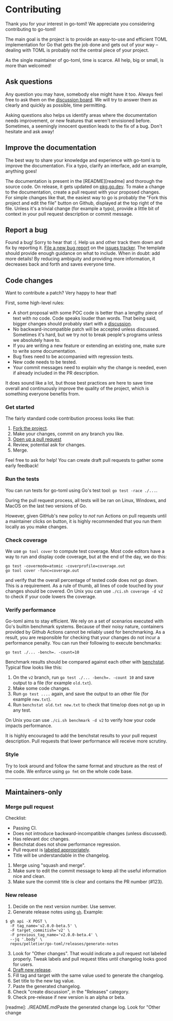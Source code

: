 # Contributing

Thank you for your interest in go-toml! We appreciate you considering
contributing to go-toml!

The main goal is the project is to provide an easy-to-use and efficient TOML
implementation for Go that gets the job done and gets out of your way – dealing
with TOML is probably not the central piece of your project.

As the single maintainer of go-toml, time is scarce. All help, big or small, is
more than welcomed!

## Ask questions

Any question you may have, somebody else might have it too. Always feel free to
ask them on the [discussion board][discussions]. We will try to answer them as
clearly and quickly as possible, time permitting.

Asking questions also helps us identify areas where the documentation needs
improvement, or new features that weren't envisioned before. Sometimes, a
seemingly innocent question leads to the fix of a bug. Don't hesitate and ask
away!

[discussions]: https://github.com/pelletier/go-toml/discussions

## Improve the documentation

The best way to share your knowledge and experience with go-toml is to improve
the documentation. Fix a typo, clarify an interface, add an example, anything
goes!

The documentation is present in the [README][readme] and thorough the source
code. On release, it gets updated on [pkg.go.dev][pkg.go.dev]. To make a change
to the documentation, create a pull request with your proposed changes. For
simple changes like that, the easiest way to go is probably the "Fork this
project and edit the file" button on Github, displayed at the top right of the
file. Unless it's a trivial change (for example a typo), provide a little bit of
context in your pull request description or commit message.

## Report a bug

Found a bug! Sorry to hear that :(. Help us and other track them down and fix by
reporting it. [File a new bug report][bug-report] on the [issues
tracker][issues-tracker]. The template should provide enough guidance on what to
include. When in doubt: add more details! By reducing ambiguity and providing
more information, it decreases back and forth and saves everyone time.

## Code changes

Want to contribute a patch? Very happy to hear that!

First, some high-level rules:

- A short proposal with some POC code is better than a lengthy piece of text
  with no code. Code speaks louder than words. That being said, bigger changes
  should probably start with a [discussion][discussions].
- No backward-incompatible patch will be accepted unless discussed. Sometimes
  it's hard, but we try not to break people's programs unless we absolutely have
  to.
- If you are writing a new feature or extending an existing one, make sure to
  write some documentation.
- Bug fixes need to be accompanied with regression tests.
- New code needs to be tested.
- Your commit messages need to explain why the change is needed, even if already
  included in the PR description.

It does sound like a lot, but those best practices are here to save time overall
and continuously improve the quality of the project, which is something everyone
benefits from.

### Get started

The fairly standard code contribution process looks like that:

1. [Fork the project][fork].
2. Make your changes, commit on any branch you like.
3. [Open up a pull request][pull-request]
4. Review, potential ask for changes.
5. Merge.

Feel free to ask for help! You can create draft pull requests to gather
some early feedback!

### Run the tests

You can run tests for go-toml using Go's test tool: `go test -race ./...`.

During the pull request process, all tests will be ran on Linux, Windows, and
MacOS on the last two versions of Go.

However, given GitHub's new policy to _not_ run Actions on pull requests until a
maintainer clicks on button, it is highly recommended that you run them locally
as you make changes.

### Check coverage

We use `go tool cover` to compute test coverage. Most code editors have a way to
run and display code coverage, but at the end of the day, we do this:

```
go test -covermode=atomic -coverprofile=coverage.out
go tool cover -func=coverage.out
```

and verify that the overall percentage of tested code does not go down. This is
a requirement. As a rule of thumb, all lines of code touched by your changes
should be covered. On Unix you can use `./ci.sh coverage -d v2` to check if your
code lowers the coverage.

### Verify performance

Go-toml aims to stay efficient. We rely on a set of scenarios executed with Go's
builtin benchmark systems. Because of their noisy nature, containers provided by
Github Actions cannot be reliably used for benchmarking. As a result, you are
responsible for checking that your changes do not incur a performance penalty.
You can run their following to execute benchmarks:

```
go test ./... -bench=. -count=10
```

Benchmark results should be compared against each other with
[benchstat][benchstat]. Typical flow looks like this:

1. On the `v2` branch, run `go test ./... -bench=. -count 10` and save output to
   a file (for example `old.txt`).
2. Make some code changes.
3. Run `go test ....` again, and save the output to an other file (for example
   `new.txt`).
4. Run `benchstat old.txt new.txt` to check that time/op does not go up in any
   test.

On Unix you can use `./ci.sh benchmark -d v2` to verify how your code impacts
performance.

It is highly encouraged to add the benchstat results to your pull request
description. Pull requests that lower performance will receive more scrutiny.

[benchstat]: https://pkg.go.dev/golang.org/x/perf/cmd/benchstat

### Style

Try to look around and follow the same format and structure as the rest of the
code. We enforce using `go fmt` on the whole code base.

---

## Maintainers-only

### Merge pull request

Checklist:

- Passing CI.
- Does not introduce backward-incompatible changes (unless discussed).
- Has relevant doc changes.
- Benchstat does not show performance regression.
- Pull request is [labeled appropriately][pr-labels].
- Title will be understandable in the changelog.

1. Merge using "squash and merge".
2. Make sure to edit the commit message to keep all the useful information
   nice and clean.
3. Make sure the commit title is clear and contains the PR number (#123).

### New release

1. Decide on the next version number. Use semver.
2. Generate release notes using [`gh`][gh]. Example:
```
$ gh api -X POST \
  -F tag_name='v2.0.0-beta.5' \
  -F target_commitish='v2' \
  -F previous_tag_name='v2.0.0-beta.4' \
  --jq '.body' \
  repos/pelletier/go-toml/releases/generate-notes
```
3. Look for "Other changes". That would indicate a pull request not labeled
   properly. Tweak labels and pull request titles until changelog looks good for
   users.
4. [Draft new release][new-release].
5. Fill tag and target with the same value used to generate the changelog.
6. Set title to the new tag value.
7. Paste the generated changelog.
8. Check "create discussion", in the "Releases" category.
9. Check pre-release if new version is an alpha or beta.

[issues-tracker]: https://github.com/pelletier/go-toml/issues
[bug-report]: https://github.com/pelletier/go-toml/issues/new?template=bug_report.md
[pkg.go.dev]: https://pkg.go.dev/github.com/pelletier/go-toml
[readme]: ./README.mdPaste the generated change log. Look for "Other change

[fork]: https://help.github.com/articles/fork-a-repo
[pull-request]: https://help.github.com/en/articles/creating-a-pull-request
[new-release]: https://github.com/pelletier/go-toml/releases/new
[gh]: https://github.com/cli/cli
[pr-labels]: https://github.com/pelletier/go-toml/blob/v2/.github/release.yml
